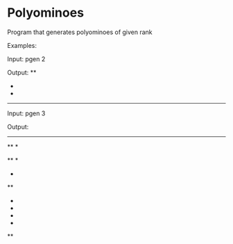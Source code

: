 # Polyominoes
Program that generates polyominoes of given rank

Examples:

  Input:
  pgen 2

  Output:
  **



  * 
  * 

--------------------------------------------------

  Input:
  pgen 3

  Output:
  ***




  **
  * 


  **
   *


  * 
  **


  *  
  *  
  *  


   *
  **
